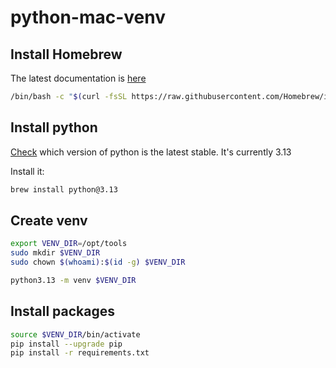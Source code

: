 # python-mac-venv

## Install Homebrew

The latest documentation is [here](https://brew.sh)
```bash
/bin/bash -c "$(curl -fsSL https://raw.githubusercontent.com/Homebrew/install/HEAD/install.sh)"
```

## Install python

[Check](https://www.python.org/downloads/macos/) which version of python is the latest stable. It's currently 3.13

Install it:
```bash
brew install python@3.13
```

## Create venv

```bash
export VENV_DIR=/opt/tools
sudo mkdir $VENV_DIR
sudo chown $(whoami):$(id -g) $VENV_DIR

python3.13 -m venv $VENV_DIR
```

## Install packages

```bash
source $VENV_DIR/bin/activate
pip install --upgrade pip
pip install -r requirements.txt
```